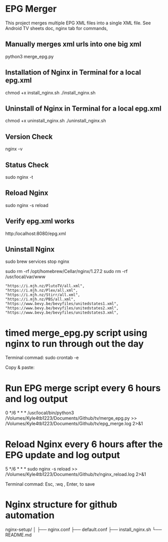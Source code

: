 # EPG Merger

This project merges multiple EPG XML files into a single XML file.
See Android TV sheets doc, nginx tab for commands,

## Manually merges xml urls into one big xml
python3 merge_epg.py

## Installation of Nginx in Terminal for a local epg.xml
chmod +x install_nginx.sh
./install_nginx.sh

## Uninstall of Nginx in Terminal for a local epg.xml
chmod +x uninstall_nginx.sh
./uninstall_nginx.sh

##  Version Check
nginx -v

##  Status Check
sudo nginx -t

## Reload Nginx
sudo nginx -s reload

## Verify epg.xml works
http:/localhost:8080/epg.xml

## Uninstall Nginx
sudo brew services stop nginx

sudo rm -rf /opt/homebrew/Cellar/nginx/1.27.2
sudo rm -rf /usr/local/var/www



    "https://i.mjh.nz/PlutoTV/all.xml",
    "https://i.mjh.nz/Plex/all.xml",
    "https://i.mjh.nz/Stirr/all.xml",
    "https://i.mjh.nz/PBS/all.xml",
    "https://www.bevy.be/bevyfiles/unitedstates1.xml",
    "https://www.bevy.be/bevyfiles/unitedstates2.xml",
    "https://www.bevy.be/bevyfiles/unitedstates3.xml",





# timed merge_epg.py script using nginx to run through out the day 

Terminal commad:
sudo crontab -e

Copy & paste:
# Run EPG merge script every 6 hours and log output
0 */6 * * * /usr/local/bin/python3 /Volumes/Kyle4tb1223/Documents/Github/tv/merge_epg.py >> /Volumes/Kyle4tb1223/Documents/Github/tv/epg_merge.log 2>&1

# Reload Nginx every 6 hours after the EPG update and log output
5 */6 * * * sudo nginx -s reload >> /Volumes/Kyle4tb1223/Documents/Github/tv/nginx_reload.log 2>&1

Terminal commad:
Esc, :wq , Enter, to save

# Nginx structure for github automation
nginx-setup/
│
├── nginx.conf
├── default.conf
├── install_nginx.sh
└── README.md
